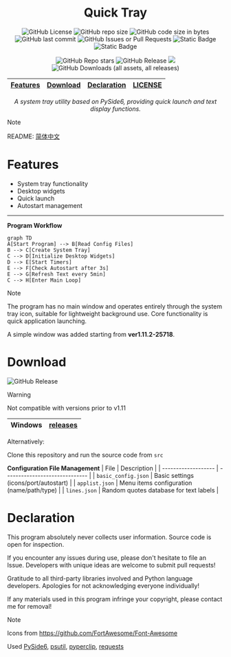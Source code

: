 <div align="center">

# Quick Tray

![GitHub License](https://img.shields.io/github/license/Pfolg/QuickTray) ![GitHub repo size](https://img.shields.io/github/repo-size/Pfolg/QuickTray) ![GitHub code size in bytes](https://img.shields.io/github/languages/code-size/Pfolg/QuickTray) ![GitHub last commit](https://img.shields.io/github/last-commit/Pfolg/QuickTray) ![GitHub Issues or Pull Requests](https://img.shields.io/github/issues/Pfolg/QuickTray) ![Static Badge](https://img.shields.io/badge/Windows-blue) ![Static Badge](https://img.shields.io/badge/Python3.11-green)

![GitHub Repo stars](https://img.shields.io/github/stars/Pfolg/QuickTray) ![GitHub Release](https://img.shields.io/github/v/release/Pfolg/QuickTray) <img src="https://visitor-badge.laobi.icu/badge?page_id=Pfolg.QuickTray" /> ![GitHub Downloads (all assets, all releases)](https://img.shields.io/github/downloads/Pfolg/QuickTray/total)

|[Features](#features) | [Download](#download) | [Declaration](#declaration) | [LICENSE](LICENSE)|
|:--:|:--:|:--:|:--:|

_A system tray utility based on PySide6, providing quick launch and text display functions._

</div>

>[!NOTE]
>README: [简体中文](docs/README.zh-CN.md)


# Features

+ System tray functionality
+ Desktop widgets
+ Quick launch
+ Autostart management

---

**Program Workflow**

```mermaid
graph TD
A[Start Program] --> B[Read Config Files]
B --> C[Create System Tray]
C --> D[Initialize Desktop Widgets]
D --> E[Start Timers]
E --> F[Check Autostart after 3s]
E --> G[Refresh Text every 5min]
C --> H[Enter Main Loop]
```

>[!NOTE]
> The program has no main window and operates entirely through the system tray icon, suitable for lightweight background use. Core functionality is quick application launching.
>
> A simple window was added starting from **ver1.11.2-25718**.

# Download

![GitHub Release](https://img.shields.io/github/v/release/Pfolg/QuickTray)

>[!WARNING]
> Not compatible with versions prior to v1.11

| Windows | [releases](https://github.com/Pfolg/QuickTray/releases) |
|:-------:|:-------------------------------------------------------:|

Alternatively:

Clone this repository and run the source code from `src`

**Configuration File Management**
| File | Description |
| ------------------- | ------------------------------ |
| `basic_config.json` | Basic settings (icons/port/autostart) |
| `applist.json`      | Menu items configuration (name/path/type) |
| `lines.json`        | Random quotes database for text labels |

# Declaration

This program absolutely never collects user information. Source code is open for inspection.

If you encounter any issues during use, please don't hesitate to file an Issue. Developers with unique ideas are welcome to submit pull requests!

Gratitude to all third-party libraries involved and Python language developers. Apologies for not acknowledging everyone individually! <!-- Will be optimized in future updates -->

If any materials used in this program infringe your copyright, please contact me for removal!


>[!NOTE]
> Icons from https://github.com/FortAwesome/Font-Awesome
> 
> Used [PySide6](https://pypi.org/project/PySide6/), [psutil](https://pypi.org/project/psutil/), [pyperclip](https://pypi.org/project/pyperclip/), [requests](https://pypi.org/project/requests/)
